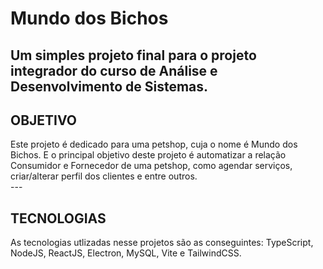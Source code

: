 # Mundo dos Bichos

Um simples projeto final para o projeto integrador do curso de Análise e Desenvolvimento de Sistemas.
---

## OBJETIVO
<div>
Este projeto é dedicado para uma petshop, cuja o nome é Mundo dos Bichos. E o principal objetivo deste projeto é
automatizar a relação Consumidor e Fornecedor de uma petshop, como agendar serviços, criar/alterar perfil dos clientes e entre outros.
</div>
---

## TECNOLOGIAS
<div>
As tecnologias utlizadas nesse projetos são as conseguintes: TypeScript, NodeJS, ReactJS, Electron, MySQL, Vite e TailwindCSS.
</div>